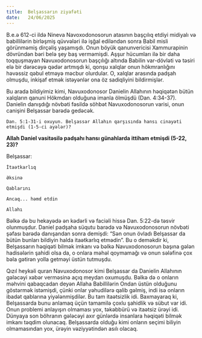 ```yaml
---
title:  Belşassarın ziyafəti
date:   24/06/2025
---
```


B.e.ə 612-ci ildə Nineva Navoxodonosorun atasının başçılıq etdiyi midiyalı və babillilərin birləşmiş qüvvələri ilə işğal ediləndən sonra Babil misli görünməmiş dirçəliş yaşamışdı. Onun böyük qanunvericisi Xammurapinin dövründən bəri belə şey baş verməmişdi. Aşşur hücumları ilə bir daha toqquşmayan Navuxodonosorun başçılığı altında Babilin var-dövləti və təsiri elə bir dərəcəyə qədər artmışdı ki, qonşu xalqlar onun hökmranlığını həvəssiz qəbul etməyə məcbur olurdular. O, xalqlar arasında padşah olmuşdu, inkişaf etmək istəyənlər ona öz sadiqliyini bildirmişlər.

Bu arada bildiyimiz kimi, Navuxodonosor Danielin Allahının həqiqətən bütün xalqların qanuni Hökmdarı olduğuna imanla ölmüşdü (Dan. 4:34-37). Danielin danışdığı növbəti fəsildə söhbət Navuxodonosorun varisi, onun canişini Belşassar barədə gedəcək.

`Dan. 5:1-31-i oxuyun. Belşassar Allahın qarşısında hansı cinayəti etmişdi (1-5-ci ayələr)?`

**Allah Daniel vasitəsilə padşahı hansı günahlarda ittiham etmişdi (5-22, 23)?**

Belşassar:

`İtaətkarlıq`

`Əksinə`

`Qablarını`

`Ancaq... həmd etdin`

`Allahı`

Bəlkə də bu hekayədə ən kədərli və faciəli hissə Dan. 5:22-də təsvir olunmuşdur. Daniel padşaha süqutu barədə və Navuxodonosorun növbəti şəfası barədə danışandan sonra demişdi: “Sən onun övladı Belşassar da bütün bunları bildiyin halda itaətkarlıq etmədin”. Bu o deməkdir ki, Belşassarın həqiqəti bilmək imkanı və bəlkə Navuxodonosorun başına gələn hadisələrin şahidi olsa da, o onlara məhəl qoymamağı və onun sələfinə çox bəla gətirən yolla getməyi üstün tutmuşdu.

Qızıl heykəli quran Navuxodonosor kimi Belşassar da Danielin Allahının gələcəyi xəbər verməsinə açıq meydan oxumuşdu. Bəlkə də o onların məhvini qabaqcadan deyən Allaha Babillilərin Ondan üstün olduğunu göstərmək istəmişdi, çünki onlar yəhudilərə qalib gəlmiş, indi isə onların ibadət qablarına yiyələnmişdilər. Bu tam itaətsizlik idi. Baxmayaraq ki, Belşassarda bunu anlamaq üçün tamamilə çoxlu şahidlik və sübut var idi. Onun problemi anlayışın olmaması yox, təkəbbürü və itaətsiz ürəyi idi. Dünyaya son böhranın gələcəyi axır günlərdə insanlara həqiqəti bilmək imkanı təqdim olunacaq. Belşassarda olduğu kimi onların seçimi biliyin olmamasından yox, ürəyin vəziyyətindən asılı olacaq.